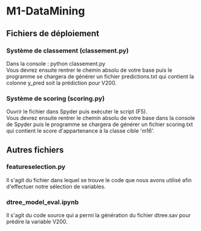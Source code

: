 # M1-DataMining

## Fichiers de déploiement
### Système de classement (classement.py)
Dans la console : python classement.py  
Vous devrez ensuite rentrer le chemin absolu de votre base puis le programme se chargera
de générer un fichier predictions.txt qui contient la colonne y_pred soit la prédiction pour V200.

### Système de scoring (scoring.py)
Ouvrir le fichier dans Spyder puis exécuter le script (F5).  
Vous devrez ensuite rentrer le chemin absolu de votre base dans la console de Spyder puis
le programme se chargera de générer un fichier scoring.txt qui contient le score
d'appartenance à la classe cible 'm16'.

## Autres fichiers
### featureselection.py
Il s'agit du fichier dans lequel se trouve le code que nous avons utilisé afin d'effectuer notre
sélection de variables.

### dtree_model_eval.ipynb
Il s'agit du code source qui a permi la génération du fichier dtree.sav pour prédire la variable V200.
